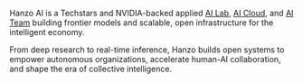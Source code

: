 Hanzo AI is a Techstars and NVIDIA-backed applied [AI Lab](mailto:research@hanzo.ai), [AI Cloud](https://hanzo.ai), and [AI Team](https://hanzo.team) building frontier models and scalable, open infrastructure for the intelligent economy.

From deep research to real-time inference, Hanzo builds open systems to empower autonomous organizations, accelerate human-AI collaboration, and shape the era of collective intelligence.
